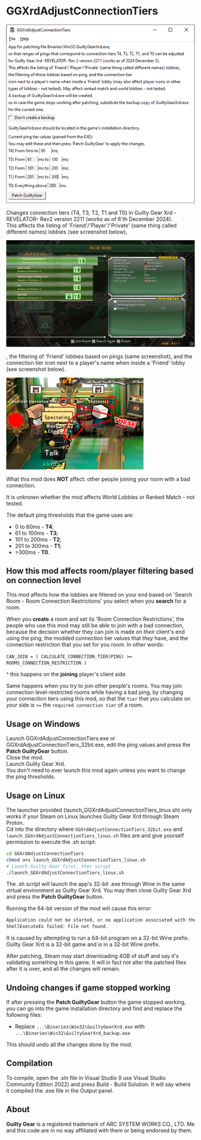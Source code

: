 # GGXrdAdjustConnectionTiers

![Screenshot can't be viewed](how_ui_looks.png)

Changes connection tiers (T4, T3, T2, T1 and T0) in Guilty Gear Xrd -REVELATOR- Rev2 version 2211 (works as of 6'th December 2024).  
This affects the listing of 'Friend'/'Player'/'Private' (same thing called different names) lobbies (see screenshot below),

![Screenshot can't be viewed](demo.jpg)

, the filtering of 'Friend' lobbies based on pings (same screenshot), and the connection tier icon next to a player's name when inside a 'Friend' lobby (see screenshot below).

![Screenshot can't be viewed](demo2.png)

What this mod does **NOT** affect: other people joining your room with a bad connection.

It is unknown whether the mod affects World Lobbies or Ranked Match - not tested.

The default ping thresholds that the game uses are:

- 0 to 60ms - **T4**;
- 61 to 100ms - **T3**;
- 101 to 200ms - **T2**;
- 201 to 300ms - **T1**;
- \>300ms - **T0**.

## How this mod affects room/player filtering based on connection level

This mod affects how the lobbies are filtered on your end based on 'Search Room - Room Connection Restrictions' you select when you **search** for a room.

When you **create** a room and set its 'Room Connection Restrictions', the people who use this mod may still be able to join with a bad connection, because the decision whether they can join is made on *their* client's end using the ping, the modded connection tier values that *they* have, and the connection restriction that you set for you room. In other words:

`CAN_JOIN = ( CALCULATE_CONNECTION_TIER(PING) >= ROOMS_CONNECTION_RESTRICTION )`

^ this happens on the **joining** player's client side.

Same happens when you try to join other people's rooms. You may join connection level-restricted rooms while having a bad ping, by changing your connection tiers using this mod, so that the `tier` that you calculate on *your* side is `>=` the `required connection tier` of a room.

## Usage on Windows

Launch GGXrdAdjustConnectionTiers.exe or GGXrdAdjustConnectionTiers_32bit.exe, edit the ping values and press the **Patch GuiltyGear** button.  
Close the mod.  
Launch Guilty Gear Xrd.  
You don't need to ever launch this mod again unless you want to change the ping thresholds.

## Usage on Linux

The launcher provided (launch_GGXrdAdjustConnectionTiers_linux.sh) only works if your Steam on Linux launches Guilty Gear Xrd through Steam Proton.  
Cd into the directory where `GGXrdAdjustConnectionTiers_32bit.exe` and `launch_GGXrdAdjustConnectionTiers_linux.sh` files are and give yourself permission to execute the .sh script:

```bash
cd GGXrdAdjustConnectionTiers
chmod u+x launch_GGXrdAdjustConnectionTiers_linux.sh
# Launch Guilty Gear first, then script
./launch_GGXrdAdjustConnectionTiers_linux.sh
```

The .sh script will launch the app's 32-bit .exe through Wine in the same virtual environment as Guilty Gear Xrd. You may then close Guilty Gear Xrd and press the **Patch GuiltyGear** button.

Running the 64-bit version of the mod will cause this error:

```bash
Application could not be started, or no application associated with the specified file.
ShellExecuteEx failed: File not found.
```

It is caused by attempting to run a 64-bit program on a 32-bit Wine prefix. Guilty Gear Xrd is a 32-bit game and is in a 32-bit Wine prefix.

After patching, Steam may start downloading 4GB of stuff and say it's validating something in this game. It will in fact not alter the patched files after it is over, and all the changes will remain.

## Undoing changes if game stopped working

If after pressing the **Patch GuiltyGear** button the game stopped working, you can go into the game installation directory and find and replace the following files:

- Replace `...\Binaries\Win32\GuiltyGearXrd.exe` with `...\Binaries\Win32\GuiltyGearXrd_backup.exe`

This should undo all the changes done by the mod.

## Compilation

To compile, open the .sln file in Visual Studio (I use Visual Studio Community Edition 2022) and press Build - Build Solution. It will say where it compiled the .exe file in the Output panel.

## About

**Guilty Gear** is a registered trademark of ARC SYSTEM WORKS CO., LTD. Me and this code are in no way affiliated with them or being endorsed by them.
